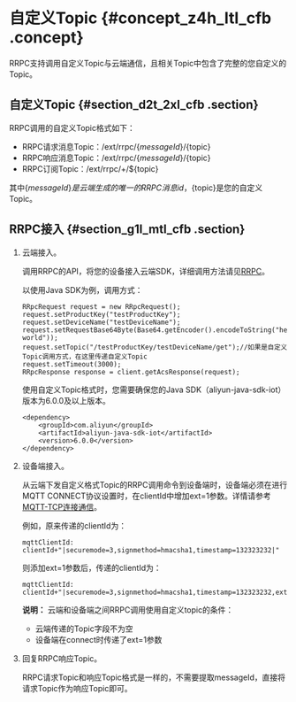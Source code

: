 # 自定义Topic {#concept_z4h_ltl_cfb .concept}

RRPC支持调用自定义Topic与云端通信，且相关Topic中包含了完整的您自定义的Topic。

## 自定义Topic {#section_d2t_2xl_cfb .section}

RRPC调用的自定义Topic格式如下：

-   RRPC请求消息Topic：/ext/rrpc/$\{messageId\}/$\{topic\}
-   RRPC响应消息Topic：/ext/rrpc/$\{messageId\}/$\{topic\}
-   RRPC订阅Topic：/ext/rrpc/+/$\{topic\}

其中$\{messageId\}是云端生成的唯一的RRPC消息id，$\{topic\}是您的自定义Topic。

## RRPC接入 {#section_g1l_mtl_cfb .section}

1.  云端接入。

    调用RRPC的API，将您的设备接入云端SDK，详细调用方法请见[RRPC](../../../../intl.zh-CN/云端开发指南/云端API参考/消息通信/RRpc.md#)。

    以使用Java SDK为例，调用方式：

    ```
    RRpcRequest request = new RRpcRequest();
    request.setProductKey("testProductKey");
    request.setDeviceName("testDeviceName");
    request.setRequestBase64Byte(Base64.getEncoder().encodeToString("hello world"));
    request.setTopic("/testProductKey/testDeviceName/get");//如果是自定义Topic调用方式，在这里传递自定义Topic
    request.setTimeout(3000);
    RRpcResponse response = client.getAcsResponse(request);
    ```

    使用自定义Topic格式时，您需要确保您的Java SDK（aliyun-java-sdk-iot）版本为6.0.0及以上版本。

    ```
    <dependency>
        <groupId>com.aliyun</groupId>
        <artifactId>aliyun-java-sdk-iot</artifactId>
        <version>6.0.0</version>
    </dependency>
    ```

2.  设备端接入。

    从云端下发自定义格式Topic的RRPC调用命令到设备端时，设备端必须在进行MQTT CONNECT协议设置时，在clientId中增加ext=1参数。详情请参考[MQTT-TCP连接通信](intl.zh-CN/设备端开发指南/设备多协议连接/MQTT-TCP连接通信.md#)。

    例如，原来传递的clientId为：

    ```
    mqttClientId: clientId+"|securemode=3,signmethod=hmacsha1,timestamp=132323232|"
    ```

    则添加ext=1参数后，传递的clientId为：

    ```
    mqttClientId: clientId+"|securemode=3,signmethod=hmacsha1,timestamp=132323232,ext=1|"
    ```

    **说明：** 云端和设备端之间RRPC调用使用自定义topic的条件：

    -   云端传递的Topic字段不为空
    -   设备端在connect时传递了ext=1参数
3.  回复RRPC响应Topic。

    RRPC请求Topic和响应Topic格式是一样的，不需要提取messageId，直接将请求Topic作为响应Topic即可。


